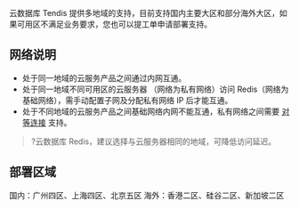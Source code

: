 
云数据库 Tendis 提供多地域的支持，目前支持国内主要大区和部分海外大区，如果可用区不满足业务要求，您也可以提工单申请部署支持。

## 网络说明
-  处于同一地域的云服务产品之间通过内网互通。
-  处于同一地域不同可用区的云服务器 （网络为私有网络）访问 Redis（网络为基础网络），需手动配置子网及分配私有网络 IP 后才能互通。
-  处于不同地域的云服务产品之间基础网络内网不能互通，私有网络之间需要 [对等连接](https://cloud.tencent.com/document/product/553/18827) 支持。
 >?云数据库 Redis，建议选择与云服务器相同的地域，可降低访问延迟。

## 部署区域

国内：广州四区、上海四区、北京五区
海外：香港二区、硅谷二区、新加坡二区

